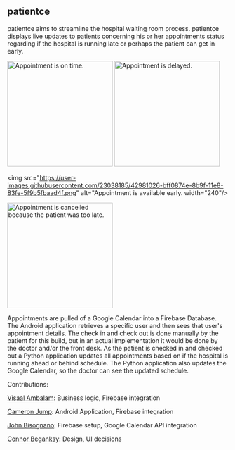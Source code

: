 

## patientce
patientce aims to streamline the hospital waiting room process.  patientce displays live updates to patients concerning his or her appointments status regarding if the hospital is running late or perhaps the patient can get in early.

<img src="https://user-images.githubusercontent.com/23038185/42981027-c000b830-8b9f-11e8-9036-abec20cfc717.png" alt="Appointment is on time." width="240"/>

<img src="https://user-images.githubusercontent.com/23038185/42981025-bfe0e082-8b9f-11e8-9468-fe334d42253d.png" alt="Appointment is delayed." width="240"/>

<img src="https://user-images.githubusercontent.com/23038185/42981026-bff0874e-8b9f-11e8-83fe-5f9b5fbaad4f.png" alt="Appointment is available early. width="240"/>

<img src="https://user-images.githubusercontent.com/23038185/42981024-bfd0ab36-8b9f-11e8-8e92-6d8cf61221d9.png" alt="Appointment is cancelled because the patient was too late." width="240"/>

Appointments are pulled of a Google Calendar into a Firebase Database. The Android application retrieves a specific user and then sees that user's appointment details. The check in and check out is done manually by the patient for this build, but in an actual implementation it would be done by the doctor and/or the front desk. As the patient is checked in and checked out a Python application updates all appointments based on if the hospital is running ahead or behind schedule. The Python application also updates the Google Calendar, so the doctor can see the updated schedule.

Contributions:

[Visaal Ambalam](https://github.com/visaals/): Business logic, Firebase integration

[Cameron Jump](https://github.com/cameronjump/): Android Application, Firebase integration

[John Bisognano](https://github.com/johnbisognano): Firebase setup, Google Calendar API integration

[Connor Beganksy](https://github.com/ConnorBegansky): Design, UI decisions
